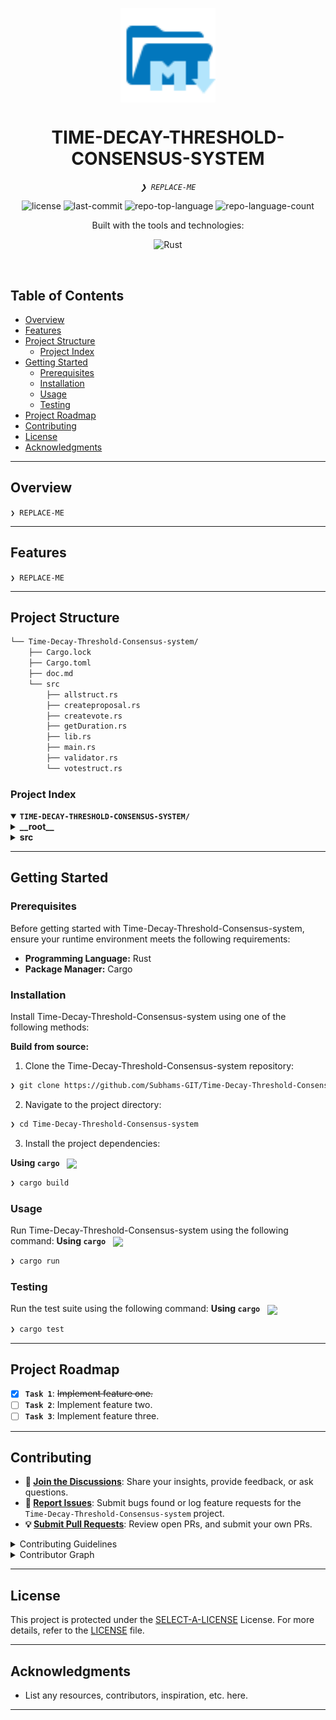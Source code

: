 <p align="center">
    <img src="https://raw.githubusercontent.com/PKief/vscode-material-icon-theme/ec559a9f6bfd399b82bb44393651661b08aaf7ba/icons/folder-markdown-open.svg" align="center" width="30%">
</p>
<p align="center"><h1 align="center">TIME-DECAY-THRESHOLD-CONSENSUS-SYSTEM</h1></p>
<p align="center">
	<em><code>❯ REPLACE-ME</code></em>
</p>
<p align="center">
	<img src="https://img.shields.io/github/license/Subhams-GIT/Time-Decay-Threshold-Consensus-system?style=flat-square&logo=opensourceinitiative&logoColor=white&color=0080ff" alt="license">
	<img src="https://img.shields.io/github/last-commit/Subhams-GIT/Time-Decay-Threshold-Consensus-system?style=flat-square&logo=git&logoColor=white&color=0080ff" alt="last-commit">
	<img src="https://img.shields.io/github/languages/top/Subhams-GIT/Time-Decay-Threshold-Consensus-system?style=flat-square&color=0080ff" alt="repo-top-language">
	<img src="https://img.shields.io/github/languages/count/Subhams-GIT/Time-Decay-Threshold-Consensus-system?style=flat-square&color=0080ff" alt="repo-language-count">
</p>
<p align="center">Built with the tools and technologies:</p>
<p align="center">
	<img src="https://img.shields.io/badge/Rust-000000.svg?style=flat-square&logo=Rust&logoColor=white" alt="Rust">
</p>
<br>

##  Table of Contents

- [ Overview](#-overview)
- [ Features](#-features)
- [ Project Structure](#-project-structure)
  - [ Project Index](#-project-index)
- [ Getting Started](#-getting-started)
  - [ Prerequisites](#-prerequisites)
  - [ Installation](#-installation)
  - [ Usage](#-usage)
  - [ Testing](#-testing)
- [ Project Roadmap](#-project-roadmap)
- [ Contributing](#-contributing)
- [ License](#-license)
- [ Acknowledgments](#-acknowledgments)

---

##  Overview

<code>❯ REPLACE-ME</code>

---

##  Features

<code>❯ REPLACE-ME</code>

---

##  Project Structure

```sh
└── Time-Decay-Threshold-Consensus-system/
    ├── Cargo.lock
    ├── Cargo.toml
    ├── doc.md
    └── src
        ├── allstruct.rs
        ├── createproposal.rs
        ├── createvote.rs
        ├── getDuration.rs
        ├── lib.rs
        ├── main.rs
        ├── validator.rs
        └── votestruct.rs
```


###  Project Index
<details open>
	<summary><b><code>TIME-DECAY-THRESHOLD-CONSENSUS-SYSTEM/</code></b></summary>
	<details> <!-- __root__ Submodule -->
		<summary><b>__root__</b></summary>
		<blockquote>
			<table>
			<tr>
				<td><b><a href='https://github.com/Subhams-GIT/Time-Decay-Threshold-Consensus-system/blob/master/Cargo.toml'>Cargo.toml</a></b></td>
				<td><code>❯ REPLACE-ME</code></td>
			</tr>
			</table>
		</blockquote>
	</details>
	<details> <!-- src Submodule -->
		<summary><b>src</b></summary>
		<blockquote>
			<table>
			<tr>
				<td><b><a href='https://github.com/Subhams-GIT/Time-Decay-Threshold-Consensus-system/blob/master/src/lib.rs'>lib.rs</a></b></td>
				<td><code>❯ REPLACE-ME</code></td>
			</tr>
			<tr>
				<td><b><a href='https://github.com/Subhams-GIT/Time-Decay-Threshold-Consensus-system/blob/master/src/main.rs'>main.rs</a></b></td>
				<td><code>❯ REPLACE-ME</code></td>
			</tr>
			<tr>
				<td><b><a href='https://github.com/Subhams-GIT/Time-Decay-Threshold-Consensus-system/blob/master/src/getDuration.rs'>getDuration.rs</a></b></td>
				<td><code>❯ REPLACE-ME</code></td>
			</tr>
			<tr>
				<td><b><a href='https://github.com/Subhams-GIT/Time-Decay-Threshold-Consensus-system/blob/master/src/votestruct.rs'>votestruct.rs</a></b></td>
				<td><code>❯ REPLACE-ME</code></td>
			</tr>
			<tr>
				<td><b><a href='https://github.com/Subhams-GIT/Time-Decay-Threshold-Consensus-system/blob/master/src/createvote.rs'>createvote.rs</a></b></td>
				<td><code>❯ REPLACE-ME</code></td>
			</tr>
			<tr>
				<td><b><a href='https://github.com/Subhams-GIT/Time-Decay-Threshold-Consensus-system/blob/master/src/createproposal.rs'>createproposal.rs</a></b></td>
				<td><code>❯ REPLACE-ME</code></td>
			</tr>
			<tr>
				<td><b><a href='https://github.com/Subhams-GIT/Time-Decay-Threshold-Consensus-system/blob/master/src/validator.rs'>validator.rs</a></b></td>
				<td><code>❯ REPLACE-ME</code></td>
			</tr>
			<tr>
				<td><b><a href='https://github.com/Subhams-GIT/Time-Decay-Threshold-Consensus-system/blob/master/src/allstruct.rs'>allstruct.rs</a></b></td>
				<td><code>❯ REPLACE-ME</code></td>
			</tr>
			</table>
		</blockquote>
	</details>
</details>

---
##  Getting Started

###  Prerequisites

Before getting started with Time-Decay-Threshold-Consensus-system, ensure your runtime environment meets the following requirements:

- **Programming Language:** Rust
- **Package Manager:** Cargo


###  Installation

Install Time-Decay-Threshold-Consensus-system using one of the following methods:

**Build from source:**

1. Clone the Time-Decay-Threshold-Consensus-system repository:
```sh
❯ git clone https://github.com/Subhams-GIT/Time-Decay-Threshold-Consensus-system
```

2. Navigate to the project directory:
```sh
❯ cd Time-Decay-Threshold-Consensus-system
```

3. Install the project dependencies:


**Using `cargo`** &nbsp; [<img align="center" src="https://img.shields.io/badge/Rust-000000.svg?style={badge_style}&logo=rust&logoColor=white" />](https://www.rust-lang.org/)

```sh
❯ cargo build
```




###  Usage
Run Time-Decay-Threshold-Consensus-system using the following command:
**Using `cargo`** &nbsp; [<img align="center" src="https://img.shields.io/badge/Rust-000000.svg?style={badge_style}&logo=rust&logoColor=white" />](https://www.rust-lang.org/)

```sh
❯ cargo run
```


###  Testing
Run the test suite using the following command:
**Using `cargo`** &nbsp; [<img align="center" src="https://img.shields.io/badge/Rust-000000.svg?style={badge_style}&logo=rust&logoColor=white" />](https://www.rust-lang.org/)

```sh
❯ cargo test
```


---
##  Project Roadmap

- [X] **`Task 1`**: <strike>Implement feature one.</strike>
- [ ] **`Task 2`**: Implement feature two.
- [ ] **`Task 3`**: Implement feature three.

---

##  Contributing

- **💬 [Join the Discussions](https://github.com/Subhams-GIT/Time-Decay-Threshold-Consensus-system/discussions)**: Share your insights, provide feedback, or ask questions.
- **🐛 [Report Issues](https://github.com/Subhams-GIT/Time-Decay-Threshold-Consensus-system/issues)**: Submit bugs found or log feature requests for the `Time-Decay-Threshold-Consensus-system` project.
- **💡 [Submit Pull Requests](https://github.com/Subhams-GIT/Time-Decay-Threshold-Consensus-system/blob/main/CONTRIBUTING.md)**: Review open PRs, and submit your own PRs.

<details closed>
<summary>Contributing Guidelines</summary>

1. **Fork the Repository**: Start by forking the project repository to your github account.
2. **Clone Locally**: Clone the forked repository to your local machine using a git client.
   ```sh
   git clone https://github.com/Subhams-GIT/Time-Decay-Threshold-Consensus-system
   ```
3. **Create a New Branch**: Always work on a new branch, giving it a descriptive name.
   ```sh
   git checkout -b new-feature-x
   ```
4. **Make Your Changes**: Develop and test your changes locally.
5. **Commit Your Changes**: Commit with a clear message describing your updates.
   ```sh
   git commit -m 'Implemented new feature x.'
   ```
6. **Push to github**: Push the changes to your forked repository.
   ```sh
   git push origin new-feature-x
   ```
7. **Submit a Pull Request**: Create a PR against the original project repository. Clearly describe the changes and their motivations.
8. **Review**: Once your PR is reviewed and approved, it will be merged into the main branch. Congratulations on your contribution!
</details>

<details closed>
<summary>Contributor Graph</summary>
<br>
<p align="left">
   <a href="https://github.com{/Subhams-GIT/Time-Decay-Threshold-Consensus-system/}graphs/contributors">
      <img src="https://contrib.rocks/image?repo=Subhams-GIT/Time-Decay-Threshold-Consensus-system">
   </a>
</p>
</details>

---

##  License

This project is protected under the [SELECT-A-LICENSE](https://choosealicense.com/licenses) License. For more details, refer to the [LICENSE](https://choosealicense.com/licenses/) file.

---

##  Acknowledgments

- List any resources, contributors, inspiration, etc. here.

---
